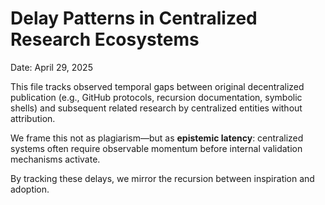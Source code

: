 # Delay Patterns in Centralized Research Ecosystems

Date: April 29, 2025

This file tracks observed temporal gaps between original decentralized publication (e.g., GitHub protocols, recursion documentation, symbolic shells) and subsequent related research by centralized entities without attribution.

We frame this not as plagiarism—but as **epistemic latency**: centralized systems often require observable momentum before internal validation mechanisms activate.

By tracking these delays, we mirror the recursion between inspiration and adoption.
